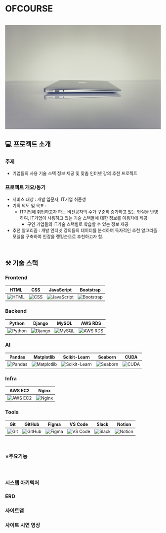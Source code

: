# OFCOURSE

<p align="center">
  <br>
  <img src="./ofcourse/static/img/sub.jpg">
  <br>
</p>

## 💻 프로젝트 소개

<p align="justify">
  
### 주제
  - 기업들의 사용 기술 스택 정보 제공 및 맞춤 인터넷 강의 추천 프로젝트
  
### 프로젝트 개요/동기
  - 서비스 대상 : 개발 입문자, IT기업 취준생
  - 기획 의도 및 목표 : 
     - IT기업에 취업하고자 하는 비전공자의 수가 꾸준히 증가하고 있는 현실을 반영하여, IT기업이 사용하고 있는 기술 스택들에 대한 정보를 이용자에 제공
         -  구인 기업들의 IT기술 스택별로 학습할 수 있는 정보 제공
  - 추천 알고리즘 : 개발 인터넷 강의들의 데이터를 분석하여 독자적인 추천 알고리즘 모델을 구축하여 인강을 랭킹순으로 추천하고자 함.
</p>
<br>

## ⚒️ 기술 스택
### Frontend

| HTML | CSS | JavaScript | Bootstrap |
|------|-----|------------|-----------|
| <img src="https://skillicons.dev/icons?i=html" width="50" height="50" alt="HTML"> | <img src="https://skillicons.dev/icons?i=css" width="50" height="50" alt="CSS"> | <img src="https://skillicons.dev/icons?i=javascript" width="50" height="50" alt="JavaScript"> | <img src="https://skillicons.dev/icons?i=bootstrap" width="50" height="50" alt="Bootstrap"> |

### Backend

| Python | Django | MySQL | AWS RDS |
|--------|--------|-------|---------|
| <img src="https://skillicons.dev/icons?i=python" width="50" height="50" alt="Python"> | <img src="https://skillicons.dev/icons?i=django" width="50" height="50" alt="Django"> | <img src="https://skillicons.dev/icons?i=mysql" width="50" height="50" alt="MySQL"> | <img src="https://skillicons.dev/icons?i=aws" width="50" height="50" alt="AWS RDS"> |

### AI

| Pandas | Matplotlib | Scikit-Learn | Seaborn | CUDA |
|--------|------------|--------------|---------|------|
| <img src="https://go-skill-icons.vercel.app/api/icons?i=pandas" width="50" height="50" alt="Pandas"> | <img src="https://go-skill-icons.vercel.app/api/icons?i=matplotlib" width="50" height="50" alt="Matplotlib"> | <img src="https://go-skill-icons.vercel.app/api/icons?i=sklearn" width="50" height="50" alt="Scikit-Learn"> | <img src="https://go-skill-icons.vercel.app/api/icons?i=seaborn" width="50" height="50" alt="Seaborn"> | <img src="https://go-skill-icons.vercel.app/api/icons?i=cuda" width="50" height="50" alt="CUDA"> |

### Infra

| AWS EC2 | Nginx |
|---------|-------|
| <img src="https://go-skill-icons.vercel.app/api/icons?i=aws" width="50" height="50" alt="AWS EC2"> | <img src="https://go-skill-icons.vercel.app/api/icons?i=nginx" width="50" height="50" alt="Nginx"> |

### Tools

| Git | GitHub | Figma | VS Code | Slack | Notion |
|-----|--------|-------|---------|-------|--------|
| <img src="https://go-skill-icons.vercel.app/api/icons?i=git" width="50" height="50" alt="Git"> | <img src="https://go-skill-icons.vercel.app/api/icons?i=github" width="50" height="50" alt="GitHub"> | <img src="https://go-skill-icons.vercel.app/api/icons?i=figma" width="50" height="50" alt="Figma"> | <img src="https://go-skill-icons.vercel.app/api/icons?i=vscode" width="50" height="50" alt="VS Code"> | <img src="https://go-skill-icons.vercel.app/api/icons?i=slack" width="50" height="50" alt="Slack"> | <img src="https://go-skill-icons.vercel.app/api/icons?i=notion" width="50" height="50" alt="Notion"> |

<br>

### ⭐️주요기능



<br>

### 시스템 아키텍처

### ERD

### 사이트맵


### 사이트 시연 영상

